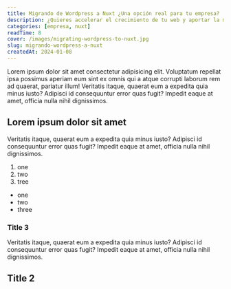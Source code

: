```yaml
---
title: Migrando de Wordpress a Nuxt ¿Una opción real para tu empresa?
description: ¿Quieres accelerar el crecimiento de tu web y aportar la mejor experiencia a los usuarios? Quizá Wordpress está bloqueando tu negocio y Nuxt puede ayudarte a dar el siguiente paso técnologico.
categories: [empresa, nuxt]
readTime: 8
cover: /images/migrating-wordpress-to-nuxt.jpg
slug: migrando-wordpress-a-nuxt
createdAt: 2024-01-08
---
```


Lorem ipsum dolor sit amet consectetur adipisicing elit. Voluptatum repellat ipsa possimus aperiam eum sint ex omnis qui a atque corrupti laborum rem ad quaerat, pariatur illum! Veritatis itaque, quaerat eum a expedita quia minus iusto? Adipisci id consequuntur error quas fugit? Impedit eaque at amet, officia nulla nihil dignissimos.

## Lorem ipsum dolor sit amet

Veritatis itaque, quaerat eum a expedita quia minus iusto? Adipisci id consequuntur error quas fugit? Impedit eaque at amet, officia nulla nihil dignissimos.

1. one
2. two
3. tree

- one
- two
- three

### Title 3


Veritatis itaque, quaerat eum a expedita quia minus iusto? Adipisci id consequuntur error quas fugit? Impedit eaque at amet, officia nulla nihil dignissimos.


## Title 2

